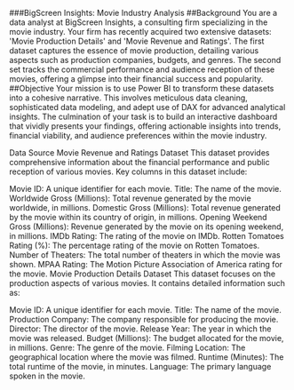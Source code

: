 ###BigScreen Insights: Movie Industry Analysis
##Background
You are a data analyst at BigScreen Insights, a consulting firm specializing in the movie industry. Your firm has recently acquired two extensive datasets: 'Movie Production Details' and 'Movie Revenue and Ratings'. The first dataset captures the essence of movie production, detailing various aspects such as production companies, budgets, and genres. The second set tracks the commercial performance and audience reception of these movies, offering a glimpse into their financial success and popularity.
##Objective
Your mission is to use Power BI to transform these datasets into a cohesive narrative. This involves meticulous data cleaning, sophisticated data modeling, and adept use of DAX for advanced analytical insights. The culmination of your task is to build an interactive dashboard that vividly presents your findings, offering actionable insights into trends, financial viability, and audience preferences within the movie industry.

Data Source
Movie Revenue and Ratings Dataset
This dataset provides comprehensive information about the financial performance and public reception of various movies. Key columns in this dataset include:

Movie ID: A unique identifier for each movie.
Title: The name of the movie.
Worldwide Gross (Millions): Total revenue generated by the movie worldwide, in millions.
Domestic Gross (Millions): Total revenue generated by the movie within its country of origin, in millions.
Opening Weekend Gross (Millions): Revenue generated by the movie on its opening weekend, in millions.
IMDb Rating: The rating of the movie on IMDb.
Rotten Tomatoes Rating (%): The percentage rating of the movie on Rotten Tomatoes.
Number of Theaters: The total number of theaters in which the movie was shown.
MPAA Rating: The Motion Picture Association of America rating for the movie.
Movie Production Details Dataset
This dataset focuses on the production aspects of various movies. It contains detailed information such as:

Movie ID: A unique identifier for each movie.
Title: The name of the movie.
Production Company: The company responsible for producing the movie.
Director: The director of the movie.
Release Year: The year in which the movie was released.
Budget (Millions): The budget allocated for the movie, in millions.
Genre: The genre of the movie.
Filming Location: The geographical location where the movie was filmed.
Runtime (Minutes): The total runtime of the movie, in minutes.
Language: The primary language spoken in the movie.
